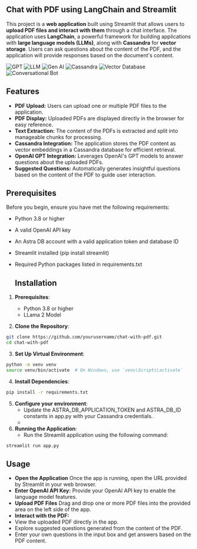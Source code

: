 ## Chat with PDF using LangChain and Streamlit
This project is a **web application** built using Streamlit that allows users to **upload PDF files and interact with them** through a chat interface. The application uses **LangChain**, a powerful framework for building applications with **large language models (LLMs)**, along with **Cassandra** for **vector storage**. Users can ask questions about the content of the PDF, and the application will provide responses based on the document's content.


![GPT](https://img.shields.io/badge/Skill-GPT-yellow)
![LLM](https://img.shields.io/badge/Skill-LLM-blueviolet)
![Gen AI](https://img.shields.io/badge/Skill-Gen%20AI-orange)
![Cassandra ](https://img.shields.io/badge/Skill-Cassandra-lightgreen)
![Vector Database](https://img.shields.io/badge/Skill-Vector%20Database-black)
![Conversational Bot](https://img.shields.io/badge/Skill-Conversational%20Bot-green)


## Features
- **PDF Upload:** Users can upload one or multiple PDF files to the application.
- **PDF Display:** Uploaded PDFs are displayed directly in the browser for easy reference.
- **Text Extraction:** The content of the PDFs is extracted and split into manageable chunks for processing.
- **Cassandra Integration:** The application stores the PDF content as vector embeddings in a Cassandra database for efficient retrieval.
- **OpenAI GPT Integration:** Leverages OpenAI's GPT models to answer questions about the uploaded PDFs.
- **Suggested Questions:** Automatically generates insightful questions based on the content of the PDF to guide user interaction.

## Prerequisites
Before you begin, ensure you have met the following requirements:
- Python 3.8 or higher
- A valid OpenAI API key
- An Astra DB account with a valid application token and database ID
- Streamlit installed (pip install streamlit)
- Required Python packages listed in requirements.txt

  ## Installation
1. **Prerequisites**:
   - Python 3.8 or higher
   - LLama 2 Model

2. **Clone the Repository**:
```bash
git clone https://github.com/yourusername/chat-with-pdf.git
cd chat-with-pdf
```
3. **Set Up Virtual Environment**:
```bash
python -m venv venv
source venv/bin/activate  # On Windows, use `venv\Scripts\activate`
```
4. **Install Dependencies**:
```bash
pip install -r requirements.txt
```
5. **Configure your environment**:
   - Update the ASTRA_DB_APPLICATION_TOKEN and ASTRA_DB_ID constants in app.py with your Cassandra credentials.
   - 
6. **Running the Application**:
   - Run the Streamlit application using the following command:
```bash
streamlit run app.py
```

## Usage
- **Open the Application** Once the app is running, open the URL provided by Streamlit in your web browser.
- **Enter OpenAI API Key:** Provide your OpenAI API key to enable the language model features.
- **Upload PDF Files** Drag and drop one or more PDF files into the provided area on the left side of the app.
- **Interact with the PDF:**
- View the uploaded PDF directly in the app.
- Explore suggested questions generated from the content of the PDF.
- Enter your own questions in the input box and get answers based on the PDF content.
